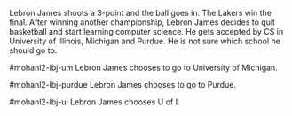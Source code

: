 Lebron James shoots a 3-point and the ball goes in. The Lakers win the final. After winning another championship, Lebron James decides to quit basketball and start learning computer science. He gets accepted by CS in University of Illinois, Michigan and Purdue. He is not sure which school he should go to.

#mohanl2-lbj-um
Lebron James chooses to go to University of Michigan.

#mohanl2-lbj-purdue
Lebron James chooses to go to Purdue.

#mohanl2-lbj-ui
Lebron James chooses U of I.
